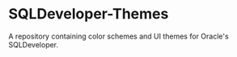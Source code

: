 # SQLDeveloper-Themes
A repository containing color schemes and UI themes for Oracle's SQLDeveloper.
